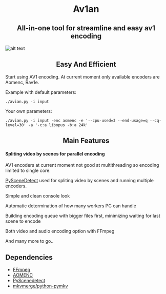 
<h1 align="center">
    <br>
    Av1an
    </br>
</h1>

<h2 align="center">All-in-one tool for streamline and easy av1 encoding</h2>

![alt text](https://cdn.discordapp.com/attachments/665440744567472169/665760393498460196/banner.jpg)

<h2 align="center">  Easy And Efficient </h2>



Start using AV1 encoding. At current moment only available encoders are Aomenc, Rav1e.
 
Example with default parameters:

    ./avian.py -i input

Your own parameters:

    ./avian.py -i input -enc aomenc -e '--cpu-used=3 --end-usage=q --cq-level=30' -a '-c:a libopus -b:a 24k'

<h2 align="center">Main Features</h2>

#### Spliting video by scenes for parallel encoding

AV1 encoders at current moment not good at multithreading so encoding limited to single core.

[PySceneDetect](https://pyscenedetect.readthedocs.io/en/latest/) used for spliting video by scenes and running multiple encoders.

Simple and clean console look

Automatic determination of how many workers PC can handle

Building encoding queue with bigger files first, minimizing waiting for last scene to encode

Both video and audio encoding option with FFmpeg

And many more to go..

## Dependencies

* [FFmpeg](https://ffmpeg.org/download.html)
* [AOMENC](https://aomedia.googlesource.com/aom/)
* [PyScenedetect](https://pyscenedetect.readthedocs.io/en/latest/)
* [mkvmerge/python-pymkv](https://pypi.org/project/pymkv/)
